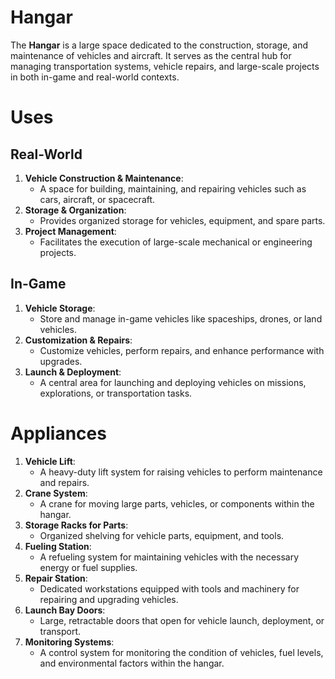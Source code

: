 # Hangar

The **Hangar** is a large space dedicated to the construction, storage, and maintenance of vehicles and aircraft. It serves as the central hub for managing transportation systems, vehicle repairs, and large-scale projects in both in-game and real-world contexts.

# Uses

## Real-World

1. **Vehicle Construction & Maintenance**:
    - A space for building, maintaining, and repairing vehicles such as cars, aircraft, or spacecraft.
2. **Storage & Organization**:
    - Provides organized storage for vehicles, equipment, and spare parts.
3. **Project Management**:
    - Facilitates the execution of large-scale mechanical or engineering projects.

## In-Game

1. **Vehicle Storage**:
    - Store and manage in-game vehicles like spaceships, drones, or land vehicles.
2. **Customization & Repairs**:
    - Customize vehicles, perform repairs, and enhance performance with upgrades.
3. **Launch & Deployment**:
    - A central area for launching and deploying vehicles on missions, explorations, or transportation tasks.

# Appliances

1. **Vehicle Lift**:
    - A heavy-duty lift system for raising vehicles to perform maintenance and repairs.
2. **Crane System**:
    - A crane for moving large parts, vehicles, or components within the hangar.
3. **Storage Racks for Parts**:
    - Organized shelving for vehicle parts, equipment, and tools.
4. **Fueling Station**:
    - A refueling system for maintaining vehicles with the necessary energy or fuel supplies.
5. **Repair Station**:
    - Dedicated workstations equipped with tools and machinery for repairing and upgrading vehicles.
6. **Launch Bay Doors**:
    - Large, retractable doors that open for vehicle launch, deployment, or transport.
7. **Monitoring Systems**:
    - A control system for monitoring the condition of vehicles, fuel levels, and environmental factors within the hangar.